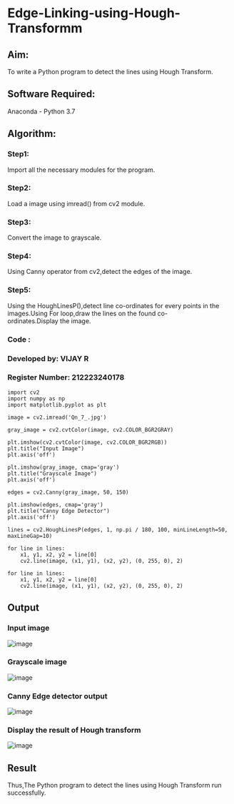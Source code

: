 # Edge-Linking-using-Hough-Transformm
## Aim:
To write a Python program to detect the lines using Hough Transform.

## Software Required:
Anaconda - Python 3.7

## Algorithm:
### Step1:

Import all the necessary modules for the program.
### Step2:

Load a image using imread() from cv2 module.
### Step3:

Convert the image to grayscale.
### Step4:

Using Canny operator from cv2,detect the edges of the image.
### Step5:

Using the HoughLinesP(),detect line co-ordinates for every points in the images.Using For loop,draw the lines on the found co-ordinates.Display the image.

### Code :
### Developed by:   VIJAY R
### Register Number: 212223240178

```
import cv2
import numpy as np
import matplotlib.pyplot as plt

image = cv2.imread('Qn_7_.jpg')

gray_image = cv2.cvtColor(image, cv2.COLOR_BGR2GRAY)

plt.imshow(cv2.cvtColor(image, cv2.COLOR_BGR2RGB)) 
plt.title("Input Image")
plt.axis('off')

plt.imshow(gray_image, cmap='gray')
plt.title("Grayscale Image")
plt.axis('off')

edges = cv2.Canny(gray_image, 50, 150)

plt.imshow(edges, cmap='gray')
plt.title("Canny Edge Detector")
plt.axis('off')

lines = cv2.HoughLinesP(edges, 1, np.pi / 180, 100, minLineLength=50, maxLineGap=10)

for line in lines:
    x1, y1, x2, y2 = line[0] 
    cv2.line(image, (x1, y1), (x2, y2), (0, 255, 0), 2)

for line in lines:
    x1, y1, x2, y2 = line[0] 
    cv2.line(image, (x1, y1), (x2, y2), (0, 255, 0), 2)
```

## Output
### Input image
![image](https://github.com/user-attachments/assets/3a62942b-2fd4-4f90-9901-e13c653aae5b)


### Grayscale image
![image](https://github.com/user-attachments/assets/85bd4c1c-3e4f-48d8-b1b5-e8fddc8b0bd4)


### Canny Edge detector output
![image](https://github.com/user-attachments/assets/69044d6b-5e27-4212-a049-8bb379300f13)


### Display the result of Hough transform
![image](https://github.com/user-attachments/assets/f6b42423-2d97-415f-9c8a-fb49c9dc01a8)



## Result

Thus,The Python program to detect the lines using Hough Transform run successfully.
